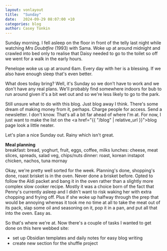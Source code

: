 ```yaml
---
layout: vonlayout
title:  "Sunday"
date:   2024-09-29 08:07:00 +10
categories: blog
author: Casey Tonkin
---
```


Sunday morning. I fell asleep on the floor in front of the telly last night while watching *Mrs Doubtfire* (1993) with Sama. Woke up at around midnight and crawled into bed only to realise that Daisy needed to go to the toilet so off we went for a walk in the early hours.

Penelope woke us up at around 6am. Every day with her is a blessing. If we also have enough sleep that's even better.

What does today bring? Well, it's Sunday so we don't have to work and we don't have any real plans. We'll probably find somewhere indoors for bub to run around given it's a bit wet out and so we're less likely to go to the park.

Still unsure what to do with this blog. Just blog away I think. There's some dream of making money from it, perhaps. Charge people for access. Send a newsletter. I don't know. That's all a bit far ahead of where I'm at. For now, I just want to make the list on the <a href="{{ "/blog" | relative_url }}">blog</a> page look a little neater.

Let's plan a nice Sunday out. Rainy which isn't great.

<strong>Meal planning</strong>
<br>
breakfast: bread, yoghurt, fruit, eggs, coffee, milks
lunches: cheese, meat slices, spreads, salad veg, chips/nuts
dinner: roast, korean instapot chicken, nachos, tuna mornay

Okay, we're pretty well sorted for the week. Planning's done, shopping's done, roast brisket is in the oven. Never done a brisket before. Opted to follow the Aldi packet and bang it in the oven rather than a slightly more complex slow cooker recipe. Mostly it was a choice born of the fact that Penny's currently asleep and I didn't want to risk waking her with extra chopping and frying off. Plus if she woke up halfway through the prep that would be annoying whereas it took me no time at all to take the meat out of its pack, slap some oil and seasoning on it, pop it in a pan, and put all that into the oven. Easy as.

So that's where we're at. Now there's a couple of tasks I wanted to get done on this here webbed site:
<br>
<ul>
    <li>set up Obsidian templates and daily notes for easy blog writing</li>
    <li>create new section for the shuffle project</li>
</ul>
